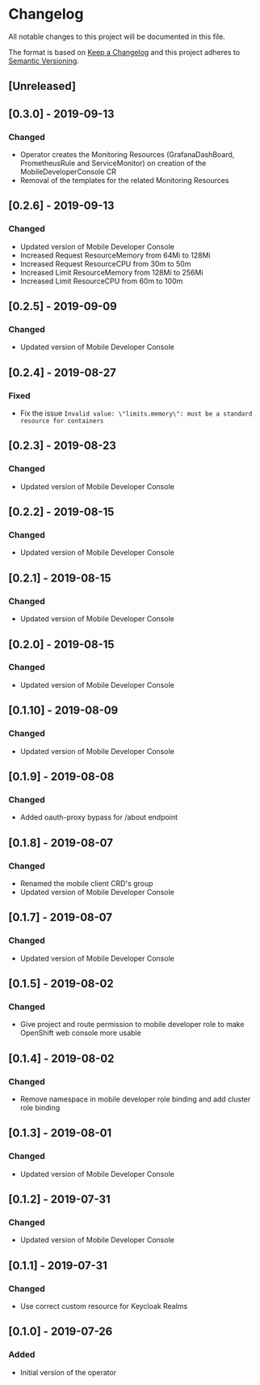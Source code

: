 # Changelog

All notable changes to this project will be documented in this file.

The format is based on [Keep a Changelog](http://keepachangelog.com/en/1.0.0/)
and this project adheres to [Semantic Versioning](http://semver.org/spec/v2.0.0.html).

## [Unreleased]

## [0.3.0] - 2019-09-13

### Changed

- Operator creates the Monitoring Resources (GrafanaDashBoard, PrometheusRule and ServiceMonitor) on creation of the MobileDeveloperConsole CR
- Removal of the templates for the related Monitoring Resources

## [0.2.6] - 2019-09-13

### Changed

- Updated version of Mobile Developer Console
- Increased Request ResourceMemory from 64Mi to 128Mi
- Increased Request ResourceCPU from 30m to 50m
- Increased Limit ResourceMemory from 128Mi to 256Mi
- Increased Limit ResourceCPU from 60m to 100m

## [0.2.5] - 2019-09-09

### Changed

- Updated version of Mobile Developer Console

## [0.2.4] - 2019-08-27

### Fixed

- Fix the issue `Invalid value: \"limits.memory\": must be a standard resource for containers`

## [0.2.3] - 2019-08-23

### Changed

- Updated version of Mobile Developer Console

## [0.2.2] - 2019-08-15

### Changed

- Updated version of Mobile Developer Console

## [0.2.1] - 2019-08-15

### Changed

- Updated version of Mobile Developer Console

## [0.2.0] - 2019-08-15

### Changed

- Updated version of Mobile Developer Console

## [0.1.10] - 2019-08-09

### Changed

- Updated version of Mobile Developer Console

## [0.1.9] - 2019-08-08

### Changed

- Added oauth-proxy bypass for /about endpoint

## [0.1.8] - 2019-08-07

### Changed

- Renamed the mobile client CRD's group
- Updated version of Mobile Developer Console

## [0.1.7] - 2019-08-07

### Changed

- Updated version of Mobile Developer Console

## [0.1.5] - 2019-08-02

### Changed

- Give project and route permission to mobile developer role to make OpenShift web console more usable

## [0.1.4] - 2019-08-02

### Changed

- Remove namespace in mobile developer role binding and add cluster role binding

## [0.1.3] - 2019-08-01

### Changed

- Updated version of Mobile Developer Console

## [0.1.2] - 2019-07-31

### Changed

- Updated version of Mobile Developer Console

## [0.1.1] - 2019-07-31

### Changed

- Use correct custom resource for Keycloak Realms

## [0.1.0] - 2019-07-26

### Added

- Initial version of the operator
